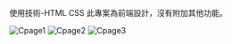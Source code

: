使用技術-HTML CSS
此專案為前端設計，沒有附加其他功能。

![Cpage1](https://github.com/hyderson/Coffee-Shop-website/assets/80370102/5afb2d68-59d3-4801-a3ee-a75053e4c554)
![Cpage2](https://github.com/hyderson/Coffee-Shop-website/assets/80370102/0a7e35c3-0e6b-4361-9f0e-bfbf01ab7bb8)
![Cpage3](https://github.com/hyderson/Coffee-Shop-website/assets/80370102/d3538365-3245-472c-8e39-00b07b7c6796)
